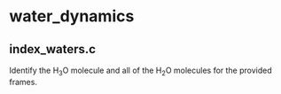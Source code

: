 # water_dynamics

## index_waters.c
Identify the H<sub>3</sub>O molecule and all of the H<sub>2</sub>O molecules for the provided frames.
